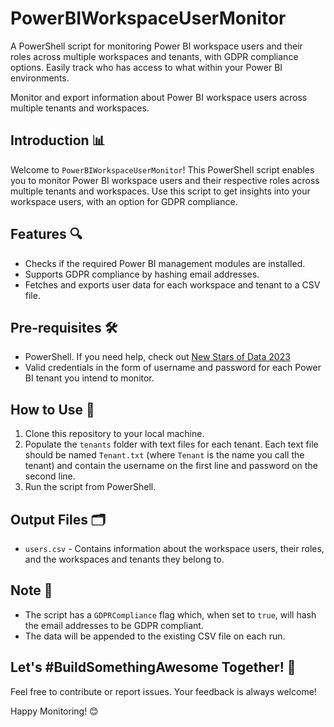 # PowerBIWorkspaceUserMonitor
A PowerShell script for monitoring Power BI workspace users and their roles across multiple workspaces and tenants, with GDPR compliance options. Easily track who has access to what within your Power BI environments.

Monitor and export information about Power BI workspace users across multiple tenants and workspaces.

## Introduction 📊

Welcome to `PowerBIWorkspaceUserMonitor`! This PowerShell script enables you to monitor Power BI workspace users and their respective roles across multiple tenants and workspaces. Use this script to get insights into your workspace users, with an option for GDPR compliance.

## Features 🔍

- Checks if the required Power BI management modules are installed.
- Supports GDPR compliance by hashing email addresses.
- Fetches and exports user data for each workspace and tenant to a CSV file.

## Pre-requisites 🛠

- PowerShell. If you need help, check out [New Stars of Data 2023](https://github.com/Jojobit/Speaking/tree/bcfd8393332398d482756ee7cead7f506bb445e9/New%20Stars%20of%20Data%202023)
- Valid credentials in the form of username and password for each Power BI tenant you intend to monitor.

## How to Use 🚀

1. Clone this repository to your local machine.
2. Populate the `tenants` folder with text files for each tenant. Each text file should be named `Tenant.txt` (where `Tenant` is the name you call the tenant) and contain the username on the first line and password on the second line.
3. Run the script from PowerShell.

## Output Files 🗂

- `users.csv` - Contains information about the workspace users, their roles, and the workspaces and tenants they belong to.

## Note 📝

- The script has a `GDPRCompliance` flag which, when set to `true`, will hash the email addresses to be GDPR compliant.
- The data will be appended to the existing CSV file on each run.

## Let's #BuildSomethingAwesome Together! 🌟

Feel free to contribute or report issues. Your feedback is always welcome!

Happy Monitoring! 😊
